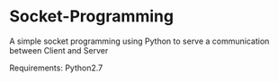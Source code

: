 # Socket-Programming
A simple socket programming using Python to serve a communication between Client and Server

Requirements: Python2.7
